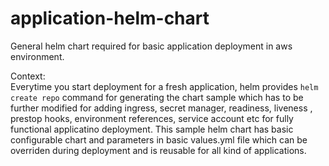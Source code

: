 # application-helm-chart
General helm chart required for basic application deployment in aws environment. 

Context:  
    Everytime you start deployment for a fresh application, helm provides `helm create repo` command for generating the chart sample which has to be further modified for adding ingress, secret manager, readiness, liveness , prestop hooks, environment references, service account etc for fully functional applicatino deployment. 
    This sample helm chart has basic configurable chart and parameters in basic values.yml file which can be overriden during deployment and is reusable for all kind of applications. 

    